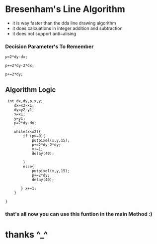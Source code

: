 # Bresenham's Line Algorithm
- it is way faster than the dda line drawing algorithm 
- it does calcuations in integer addition and subtraction
- it does not support anti~alising


### Decision Parameter's To Remember
```
p=2*dy-dx;

p+=2*dy-2*dx;

p+=2*dy;
```

## Algorithm Logic

```
 int dx,dy,p,x,y;
    dx=x2-x1;
    dy=y2-y1;
    x=x1;
    y=y1;
    p=2*dy-dx;
    
    while(x<x2){
        if (p>=0){
            putpixel(x,y,15);
            p+=2*dy-2*dy;
            y+=1;
            delay(40);
            
        }
        else{
            putpixel(x,y,15);
            p+=2*dy;
            delay(40);
            
       } x+=1;
    }
    
}
```

### that's all now you can use this funtion in the main Method :)

# thanks ^_^

